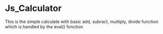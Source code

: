 # Js_Calculator

This is the simple calculate with basic add, subract, multiply, divide function which is handled by the eval() fonction

